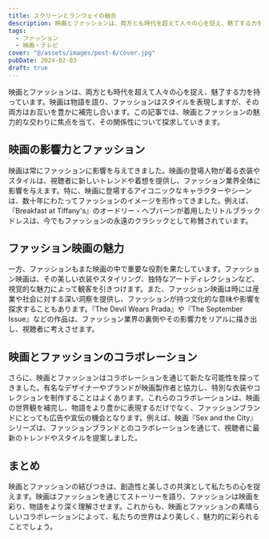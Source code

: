 ```yaml
---
title: スクリーンとランウェイの融合
description: 映画とファッションは、両方とも時代を超えて人々の心を捉え、魅了する力を持っています。映画は物語を語り、ファッションはスタイルを表現しますが、その両方はお互いを豊かに補完し合います。この記事では、映画とファッションの魅力的な交わりに焦点を当て、その関係性について探求していきます。
tags:
  - ファッション
  - 映画・テレビ
cover: "@/assets/images/post-6/cover.jpg"
pubDate: 2024-02-03
draft: true
---
```


映画とファッションは、両方とも時代を超えて人々の心を捉え、魅了する力を持っています。映画は物語を語り、ファッションはスタイルを表現しますが、その両方はお互いを豊かに補完し合います。この記事では、映画とファッションの魅力的な交わりに焦点を当て、その関係性について探求していきます。

## 映画の影響力とファッション

映画は常にファッションに影響を与えてきました。映画の登場人物が着る衣装やスタイルは、視聴者に新しいトレンドや着想を提供し、ファッション業界全体に影響を与えます。特に、映画に登場するアイコニックなキャラクターやシーンは、数十年にわたってファッションのイメージを形作ってきました。例えば、『Breakfast at Tiffany's』のオードリー・ヘプバーンが着用したリトルブラックドレスは、今でもファッションの永遠のクラシックとして称賛されています。

## ファッション映画の魅力

一方、ファッションもまた映画の中で重要な役割を果たしています。ファッション映画は、その美しい衣装やスタイリング、独特なアートディレクションなど、視覚的な魅力によって観客を引きつけます。また、ファッション映画は時には産業や社会に対する深い洞察を提供し、ファッションが持つ文化的な意味や影響を探求することもあります。『The Devil Wears Prada』や『The September Issue』などの作品は、ファッション業界の裏側やその影響力をリアルに描き出し、視聴者に考えさせます。

## 映画とファッションのコラボレーション

さらに、映画とファッションはコラボレーションを通じて新たな可能性を探ってきました。有名なデザイナーやブランドが映画製作者と協力し、特別な衣装やコレクションを制作することはよくあります。これらのコラボレーションは、映画の世界観を補完し、物語をより豊かに表現するだけでなく、ファッションブランドにとっても広告や宣伝の機会となります。例えば、映画『Sex and the City』シリーズは、ファッションブランドとのコラボレーションを通じて、視聴者に最新のトレンドやスタイルを提案しました。

## まとめ

映画とファッションの結びつきは、創造性と美しさの共演として私たちの心を捉えます。映画はファッションを通じてストーリーを語り、ファッションは映画を彩り、物語をより深く理解させます。これからも、映画とファッションの素晴らしいコラボレーションによって、私たちの世界はより美しく、魅力的に彩られることでしょう。
